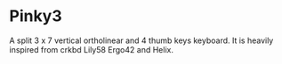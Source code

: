# Pinky3

A split 3 x 7 vertical ortholinear and 4 thumb keys keyboard.
It is heavily inspired from crkbd Lily58 Ergo42 and Helix.

